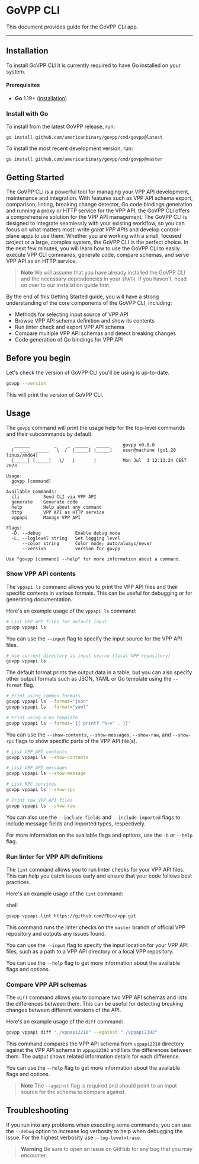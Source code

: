 # GoVPP CLI

This document provides guide for the GoVPP CLI app.

---

## Installation

To install GoVPP CLI it is currently required to have Go installed on your system.

#### Prerequisites
 
- **Go** 1.19+ ([installation](https://go.dev/doc/install))

### Install with Go

To install from the latest GoVPP release, run:

```shell
go install github.com/americanbinary/govpp/cmd/govpp@latest
```

To install the most recent development version, run: 

```shell
go install github.com/americanbinary/govpp/cmd/govpp@master
```

## Getting Started

The GoVPP CLI is a powerful tool for managing your VPP API development, maintenance and integration. With features such as VPP API schema export, comparison, linting, breaking change detector, Go code bindings generation and running a proxy or HTTP service for the VPP API, the GoVPP CLI offers a comprehensive solution for the VPP API management. The GoVPP CLI is designed to integrate seamlessly with your existing workflow, so you can focus on what matters most: write _great VPP APIs_ and develop control-plane apps to use them. Whether you are working with a small, focused project or a large, complex system, the GoVPP CLI is the perfect choice. In the next few minutes, you will learn how to use the GoVPP CLI to easily execute VPP CLI commands, generate code, compare schemas, and serve VPP API as an HTTP service.

> **Note**
> We will assume that you have already installed the GoVPP CLI and the necessary dependencies in your `$PATH`. If you haven't, head on over to our installation guide first.

By the end of this Getting Started guide, you will have a strong understanding of the core components of the GoVPP CLI, including:

- Methods for selecting input source of VPP API
- Browse VPP API schema definition and show its contents
- Run linter check and export VPP API schema
- Compare multiple VPP API schemas and detect breaking changes
- Code generation of Go bindings for VPP API

## Before you begin

Let's check the version of GoVPP CLI you'll be using is up-to-date.

```sh
govpp --version
```

This will print the version of GoVPP CLI.

## Usage

The `govpp` command will print the usage help for the top-level commands and their subcommands by default.

```
   ______         _    _  _____   _____     govpp v0.8.0
  |  ____  _____   \  /  |_____] |_____]    user@machine (go1.20 linux/amd64)
  |_____| [_____]   \/   |       |          Mon Jul  3 12:13:24 CEST 2023
                                          
Usage:
  govpp [command]
  
Available Commands:
  cli         Send CLI via VPP API
  generate    Generate code
  help        Help about any command
  http        VPP API as HTTP service
  vppapi      Manage VPP API

Flags:
  -D, --debug             Enable debug mode
  -L, --loglevel string   Set logging level
      --color string      Color mode; auto/always/never
      --version           version for govpp

Use "govpp [command] --help" for more information about a command.
```

### Show VPP API contents

The `vppapi ls` command allows you to print the VPP API files and their specific contents
in various formats. This can be useful for debugging or for generating documentation.

Here's an example usage of the `vppapi ls` command:

```sh
# List VPP API files for default input
govpp vppapi ls
```

You can use the `--input` flag to specify the input source for the VPP API files.

```sh
# Use current directory as input source (local VPP repository)
govpp vppapi ls .
```

The default format prints the output data in a table, but you can also specify 
other output formats such as JSON, YAML or Go template using the `--format` flag.

```sh
# Print using common formats
govpp vppapi ls --format="json"
govpp vppapi ls --format="yaml"

# Print using a Go template
govpp vppapi ls --format='{{ printf "%+v" . }}'
```

You can use the `--show-contents`, `--show-messages`, `--show-raw`, and `--show-rpc` 
flags to show specific parts of the VPP API file(s).

```sh
# List VPP API contents
govpp vppapi ls --show-contents

# List VPP API messages
govpp vppapi ls --show-message

# List RPC services
govpp vppapi ls --show-rpc

# Print raw VPP API files
govpp vppapi ls --show-raw
```

You can also use the `--include-fields` and `--include-imported` flags to include 
message fields and imported types, respectively.

For more information on the available flags and options, use the `-h` or `--help` flag.

### Run linter for VPP API definitions

The `lint` command allows you to run linter checks for your VPP API files. This can help you catch issues early and ensure that your code follows best practices.

Here's an example usage of the `lint` command:

shell
```sh
govpp vppapi lint https://github.com/FDio/vpp.git
```

This command runs the linter checks on the `master` branch of official VPP repository and outputs any issues found.

You can use the `--input` flag to specify the input location for your VPP API files, such as a path to a VPP API directory or a local VPP repository.

You can use the `--help` flag to get more information about the available flags and options.

### Compare VPP API schemas

The `diff` command allows you to compare two VPP API schemas and lists the differences between them. This can be useful for detecting breaking changes between different versions of the API.

Here's an example usage of the `diff` command:

```sh
govpp vppapi diff "./vppapi2210" --against "./vppapi2302"
```

This command compares the VPP API schema from `vppapi2210` directory against the VPP API schema in `vppapi2302` and lists the differences between them. The output shows related information details for each difference.

You can use the `--help` flag to get more information about the available flags and options.

> **Note**
> The `--against` flag is required and should point to an input source for the schema to compare against.

## Troubleshooting

If you run into any problems when executing some commands, you can use the `--debug` option to increase log verbosity to help when debugging the issue.
For the highest verbosity use `--log-level=trace`.


> **Warning**
> Be sure to open an issue on GitHub for any bug that you may encounter.
